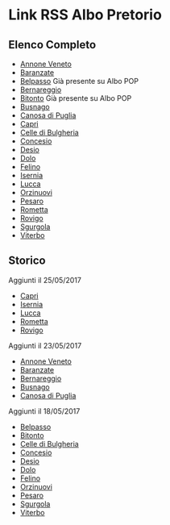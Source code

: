 # Link RSS Albo Pretorio


## Elenco Completo

- [Annone Veneto](http://feeds.feedburner.com/albopretorio_annoneveneto)
- [Baranzate](http://feeds.feedburner.com/albopretorio_baranzate)
- [Belpasso](http://feeds.feedburner.com/albopretorio_belpasso) Già presente su Albo POP
- [Bernareggio](http://feeds.feedburner.com/albopretorio_bernareggio)
- [Bitonto](http://feeds.feedburner.com/albopretorio_bitonto) Già presente su Albo POP
- [Busnago](http://feeds.feedburner.com/albopretorio_busnago)
- [Canosa di Puglia](http://feeds.feedburner.com/albopretorio_canosadipuglia)
- [Capri](http://feeds.feedburner.com/albopretorio_capri)
- [Celle di Bulgheria](http://feeds.feedburner.com/albopretorio_celledibulgheria)
- [Concesio](http://feeds.feedburner.com/albopretorio_concesio)
- [Desio](http://feeds.feedburner.com/albopretorio_desio)
- [Dolo](http://feeds.feedburner.com/albopretorio_dolo)
- [Felino](http://feeds.feedburner.com/albopretorio_felino)
- [Isernia](http://feeds.feedburner.com/albopretorio_isernia)
- [Lucca](http://feeds.feedburner.com/albopretorio_lucca)
- [Orzinuovi](http://feeds.feedburner.com/albopretorio_orzinuovi)
- [Pesaro](http://feeds.feedburner.com/albopretorio_pesaro)
- [Rometta](http://feeds.feedburner.com/albopretorio_rometta)
- [Rovigo](http://feeds.feedburner.com/albopretorio_rovigo)
- [Sgurgola](http://feeds.feedburner.com/albopretorio_sgurgola)
- [Viterbo](http://feeds.feedburner.com/albopretorio_viterbo)





## Storico

Aggiunti il 25/05/2017

- [Capri](http://feeds.feedburner.com/albopretorio_capri)
- [Isernia](http://feeds.feedburner.com/albopretorio_isernia)
- [Lucca](http://feeds.feedburner.com/albopretorio_lucca)
- [Rometta](http://feeds.feedburner.com/albopretorio_rometta)
- [Rovigo](http://feeds.feedburner.com/albopretorio_rovigo)

Aggiunti il 23/05/2017

- [Annone Veneto](http://feeds.feedburner.com/albopretorio_annoneveneto)
- [Baranzate](http://feeds.feedburner.com/albopretorio_baranzate)
- [Bernareggio](http://feeds.feedburner.com/albopretorio_bernareggio)
- [Busnago](http://feeds.feedburner.com/albopretorio_busnago)
- [Canosa di Puglia](http://feeds.feedburner.com/albopretorio_canosadipuglia)

Aggiunti il 18/05/2017

- [Belpasso](http://feeds.feedburner.com/albopretorio_belpasso)
- [Bitonto](http://feeds.feedburner.com/albopretorio_bitonto)
- [Celle di Bulgheria](http://feeds.feedburner.com/albopretorio_celledibulgheria)
- [Concesio](http://feeds.feedburner.com/albopretorio_concesio)
- [Desio](http://feeds.feedburner.com/albopretorio_desio)
- [Dolo](http://feeds.feedburner.com/albopretorio_dolo)
- [Felino](http://feeds.feedburner.com/albopretorio_felino)
- [Orzinuovi](http://feeds.feedburner.com/albopretorio_orzinuovi)
- [Pesaro](http://feeds.feedburner.com/albopretorio_pesaro)
- [Sgurgola](http://feeds.feedburner.com/albopretorio_sgurgola)
- [Viterbo](http://feeds.feedburner.com/albopretorio_viterbo)


